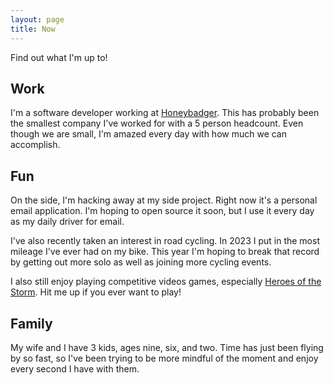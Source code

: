 ```yaml
---
layout: page
title: Now
---
```


Find out what I'm up to!

## Work

I'm a software developer working at [Honeybadger](https://www.honeybadger.io).
This has probably been the smallest company I've worked for with a 5 person
headcount. Even though we are small, I'm amazed every day with how much we can
accomplish.

## Fun

On the side, I'm hacking away at my side project. Right now it's a personal
email application. I'm hoping to open source it soon, but I use it every day as
my daily driver for email.

I've also recently taken an interest in road cycling. In 2023 I put in the most
mileage I've ever had on my bike. This year I'm hoping to break that record by
getting out more solo as well as joining more cycling events.

I also still enjoy playing competitive videos games, especially
[Heroes of the Storm](https://heroesofthestorm.blizzard.com/en-us/). Hit me up
if you ever want to play!

## Family

My wife and I have 3 kids, ages nine, six, and two. Time has just been flying
by so fast, so I've been trying to be more mindful of the moment and enjoy
every second I have with them.
